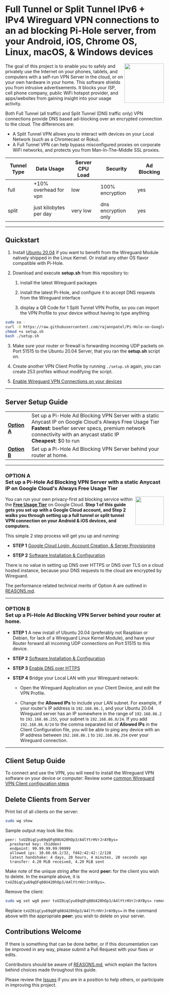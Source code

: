 # Full Tunnel or Split Tunnel IPv6 + IPv4 Wireguard VPN connections to an ad blocking Pi-Hole server, from your Android, iOS, Chrome OS, Linux, macOS, & Windows devices

<img src="./images/data-privacy-risk.svg" width="125" align="right">

The goal of this project is to enable you to safely and privately use the Internet on your phones, tablets, and computers with a self-run VPN Server in the cloud, or on your own hardware in your home. This software shields you from intrusive advertisements. It blocks your ISP, cell phone company, public WiFi hotspot provider, and apps/websites from gaining insight into your usage activity.

Both Full Tunnel (all traffic) and Split Tunnel (DNS traffic only) VPN connections provide DNS based ad-blocking over an encrypted connection to the cloud. The differences are:

- A Split Tunnel VPN allows you to interact with devices on your Local Network (such as a Chromecast or Roku).
- A Full Tunnel VPN can help bypass misconfigured proxies on corporate WiFi networks, and protects you from Man-In-The-Middle SSL proxies.

| Tunnel Type | Data Usage | Server CPU Load | Security | Ad Blocking |
| -- | -- | -- | -- | -- |
| full | +10% overhead for vpn | low | 100% encryption | yes
| split | just kilobytes per day | very low | dns encryption only | yes

---

## Quickstart

1.  Install [Ubuntu 20.04](https://ubuntu.com/download/server) if you want to benefit from the Wireguard Module natively shipped in the Linux Kernel. Or install any other OS flavor compatible with Pi-Hole.

2.  Download and execute **setup.sh** from this repository to:

    1.  install the latest Wireguard packages

    2.  install the latest Pi-Hole, and configure it to accept DNS requests from the Wireguard interface

    3.  display a QR Code for 1 Split Tunnel VPN Profile, so you can import the VPN Profile to your device without having to type anything

```bash
sudo su -
curl -O https://raw.githubusercontent.com/rajannpatel/Pi-Hole-on-Google-Compute-Engine-Free-Tier-with-Full-Tunnel-and-Split-Tunnel-Wireguard-VPN-Configs/master/setup.sh
chmod +x setup.sh
bash ./setup.sh 
```

3.  Make sure your router or firewall is forwarding incoming UDP packets on Port 51515 to the Ubuntu 20.04 Server, that you ran the **setup.sh** script on.

4.  Create another VPN Client Profile by running `./setup.sh` again, you can create 253 profiles without modifying the script.

5.  [Enable Wireguard VPN Connections on your devices](./CONNECTING-TO-WG-VPN.md)

---

## Server Setup Guide

<table>
    <tbody>
        <tr>
            <td><b><a href="#option-a--set-up-a-pi-hole-ad-blocking-vpn-server-with-a-static-anycast-ip-on-google-clouds-always-free-usage-tier">Option A</a></b></td>
            <td>
                Set up a Pi-Hole Ad Blocking VPN Server with a static Anycast IP on Google Cloud's Always Free Usage Tier<br>
                <b>Fastest</b>: beefier server specs, premium network connectivity with an anycast static IP<br>
                <b>Cheapest</b>: $0 to run
            </td>
        </tr>
        <tr>
            <td><b><a href="#option-b--set-up-a-pi-hole-ad-blocking-vpn-server-behind-your-router-at-home">Option B</a></b></td>
            <td>Set up a Pi-Hole Ad Blocking VPN Server behind your router at home.</td>
        </tr>
    </tbody>
</table>

---

### OPTION A <br> Set up a Pi-Hole Ad Blocking VPN Server with a static Anycast IP on Google Cloud's Always Free Usage Tier

<img src="./images/upfront-cost.svg" width="90" align="right">

You can run your own privacy-first ad blocking service within the **[Free Usage Tier](https://cloud.google.com/free/)** on Google Cloud. **Step 1 of this guide gets you set up with a Google Cloud account, and Step 2 walks you through setting up a full tunnel or split tunnel VPN connection on your Android & iOS devices, and computers.**

This simple 2 step process will get you up and running:

- **STEP 1** [Google Cloud Login, Account Creation, & Server Provisioning](./GOOGLE-CLOUD.md)

- **STEP 2** [Software Installation & Configuration](./CONFIGURATION.md)

There is no value in setting up DNS over HTTPS or DNS over TLS on a cloud hosted instance, because your DNS requests to the cloud are encrypted by Wireguard.

The performance related technical merits of Option A are outlined in [REASONS.md](./REASONS.md).

---

### OPTION B <br> Set up a Pi-Hole Ad Blocking VPN Server behind your router at home.

- **STEP 1** A new install of Ubuntu 20.04 (preferably not Raspbian or Debian, for lack of a Wireguard Linux Kernel Module), and have your Router forward all incoming UDP connections on Port 51515 to this device.

- **STEP 2** [Software Installation & Configuration](./CONFIGURATION.md)

- **STEP 3** [Enable DNS over HTTPS](https://docs.pi-hole.net/guides/dns-over-https/)

- **STEP 4** Bridge your Local LAN with your Wireguard network:

  - Open the Wireguard Application on your Client Device, and edit the VPN Profile.

  - Change the **Allowed IPs** to include your LAN subnet. For example, if your router's IP address is `192.168.86.1`, and your Ubuntu 20.04 Wireguard server has an IP somewhere in the range of `192.168.86.2` to `192.168.86.255`, your subnet is `192.168.86.0/24`. If you add `192.168.86.0/24` to the comma separated list of **Allowed IPs** in the Client Configuration file, you will be able to ping any device with an IP address between `192.168.86.1` to `192.168.86.254` over your Wireguard connection.

---

## Client Setup Guide

To connect and use the VPN, you will need to install the Wireguard VPN software on your device or computer: Review some [common Wireguard VPN Client configuration steps](./CONNECTING-TO-WG-VPN.md)

## Delete Clients from Server

Print list of all clients on the server:

```bash
sudo wg show
```

Sample output may look like this:

```
peer: txUZ0iqCyu69qQFq08U420hOp3/A4lYtrHVrJrAYBys=
  preshared key: (hidden)
  endpoint: 99.99.99.99:99999
  allowed ips: 10.66.66.2/32, fd42:42:42::2/128
  latest handshake: 4 days, 20 hours, 4 minutes, 20 seconds ago
  transfer: 4.20 MiB received, 4.20 MiB sent
```

Make note of the unique string after the word **peer:** for the client you wish to delete. In the example above, it is `txUZ0iqCyu69qQFq08U420hOp3/A4lYtrHVrJrAYBys=`.

Remove the client:

```bash
sudo wg set wg0 peer txUZ0iqCyu69qQFq08U420hOp3/A4lYtrHVrJrAYBys= remove
```

Replace `txUZ0iqCyu69qQFq08U420hOp3/A4lYtrHVrJrAYBys=` in the command above with the appropriate **peer:** you wish to delete on your server.

## Contributions Welcome

If there is something that can be done better, or if this documentation can be improved in any way, please submit a Pull Request with your fixes or edits.

Contributors should be aware of [REASONS.md](./REASONS.md), which explain the factors behind choices made throughout this guide.

Please review the [Issues](https://github.com/rajannpatel/Pi-Hole-on-Google-Compute-Engine-Free-Tier-with-Full-Tunnel-and-Split-Tunnel-Wireguard-VPN-Configs/issues) if you are in a position to help others, or participate in improving this project.

